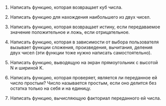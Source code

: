 1. Написать функцию, которая возвращает куб числа.

2. Написать функцию для нахождения наибольшего из двух чисел.

3. Написать функцию, которая возвращает истину, если передаваемое значение положительное и ложь, если отрицательное.

4. Написать функцию, которая в зависимости от выбора пользователя вызывает функции сложения, произведения, вычитания, деления двух чисел (эти функции тоже нужно написать самостоятельно).

5. Написать функцию, выводящую на экран прямоугольник с высотой N и шириной K.

6. Написать функцию, которая проверяет, является ли переданное ей число простым? Число называется простым, если оно делится без остатка только на себя и на единицу.

7. Написать функцию, вычисляющую факториал переданного ей числа.
